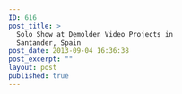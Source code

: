 ```yaml
---
ID: 616
post_title: >
  Solo Show at Demolden Video Projects in
  Santander, Spain
post_date: 2013-09-04 16:36:38
post_excerpt: ""
layout: post
published: true
---
```

